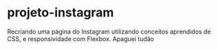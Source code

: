 # projeto-instagram
Recriando uma página do Instagram utilizando conceitos aprendidos de CSS, e responsividade com Flexbox.
Apaguei tudão
